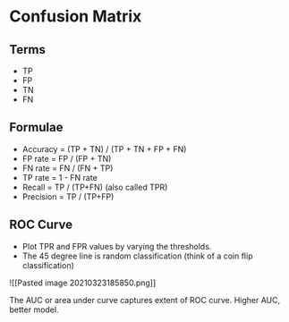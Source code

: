 # Confusion Matrix

## Terms
- TP
- FP
- TN
- FN

## Formulae
- Accuracy = (TP + TN) / (TP + TN + FP + FN)
- FP rate = FP / (FP + TN)
- FN rate = FN / (FN + TP)
- TP rate = 1 - FN rate
- Recall = TP / (TP+FN) (also called TPR)
- Precision = TP / (TP+FP)

## ROC Curve

- Plot TPR and FPR values by varying the thresholds.
- The 45 degree line is random classification (think of a coin flip classification)

![[Pasted image 20210323185850.png]]

The AUC or area under curve captures extent of ROC curve. Higher AUC, better model.
